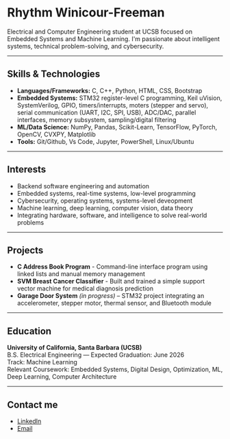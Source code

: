 # Rhythm Winicour-Freeman

Electrical and Computer Engineering student at UCSB focused on Embedded Systems and Machine Learning. I'm passionate about intelligent systems, technical problem-solving, and cybersecurity.

---

## Skills & Technologies

- **Languages/Frameworks:** C, C++, Python, HTML, CSS, Bootstrap
- **Embedded Systems:** STM32 register-level C programming, Keil uVision, SystemVerilog, GPIO, timers/interrupts, moters (stepper and servo), serial communication (UART, I2C, SPI, USB), ADC/DAC, parallel interfaces, memory subsystem, sampling/digital filtering
- **ML/Data Science:** NumPy, Pandas, Scikit-Learn, TensorFlow, PyTorch, OpenCV, CVXPY, Matplotlib
- **Tools:** Git/Github, Vs Code, Jupyter, PowerShell, Linux/Ubuntu

---

## Interests

- Backend software engineering and automation
- Embedded systems, real-time systems, low-level programming
- Cybersecurity, operating systems, systems-level deveopment
- Machine learning, deep learning, computer vision, data theory
- Integrating hardware, software, and intelligence to solve real-world problems


---

## Projects

- **C Address Book Program** - Command-line interface program using linked lists and manual memory management
- **SVM Breast Cancer Classifier** - Built and trained a simple support vector machine for medical diagnosis prediction
- **Garage Door System** *(in progress)* – STM32 project integrating an accelerometer, stepper motor, thermal sensor, and Bluetooth module

---

## Education

**University of California, Santa Barbara (UCSB)**  
B.S. Electrical Engineering — Expected Graduation: June 2026  
Track: Machine Learning  
Relevant Coursework: Embedded Systems, Digital Design, Optimization, ML, Deep Learning, Computer Architecture

---

## Contact me

- [LinkedIn](www.linkedin.com/in/rhythm-winicour-freeman-975b74289)
- [Email](rwinicourfreeman@gmail.com)
